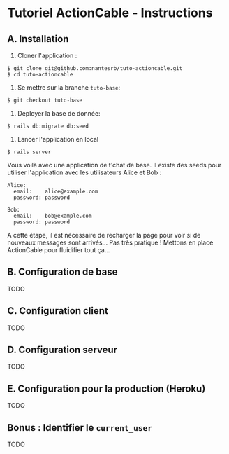 # Tutoriel ActionCable - Instructions

## A. Installation

1.  Cloner l'application :
```shell
$ git clone git@github.com:nantesrb/tuto-actioncable.git
$ cd tuto-actioncable
```

1.  Se mettre sur la branche `tuto-base`:
```shell
$ git checkout tuto-base
```

1.  Déployer la base de donnée:
```shell
$ rails db:migrate db:seed
```

1.  Lancer l'application en local
```shell
$ rails server
```

Vous voilà avec une application de t'chat de base. Il existe des seeds pour utiliser l'application avec les utilisateurs Alice et Bob :
```
Alice:
  email:    alice@example.com
  password: password

Bob:
  email:    bob@example.com
  password: password
```

A cette étape, il est nécessaire de recharger la page pour voir si de nouveaux messages sont arrivés... Pas très pratique ! Mettons en place ActionCable pour fluidifier tout ça...

## B. Configuration de base
TODO

## C. Configuration client
TODO

## D. Configuration serveur
TODO

## E. Configuration pour la production (Heroku)
TODO

## Bonus : Identifier le `current_user`
TODO

